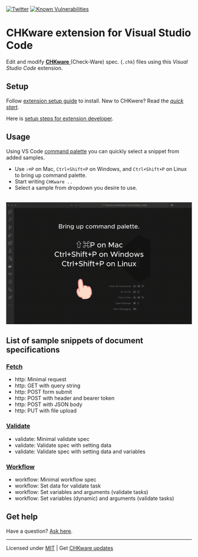 [![Twitter](https://img.shields.io/twitter/url/https/twitter.com/chkware.svg?style=social&label=Follow%20%40chkware)](https://twitter.com/chkware)
[![Known Vulnerabilities](https://snyk.io/test/github/chkware/vscode-ext/main/badge.svg)](https://snyk.io/test/github/chkware/vscode-ext)

# CHKware extension for Visual Studio Code

Edit and modify [**CHKware** ](https://chkware.com/) (Check-Ware) spec. (`.chk`) files using this _Visual Studio Code_ extension.

## Setup

Follow [extension setup guide](https://chkware.com/docs/setup/setup-ext) to install. New to CHKwere? Read the [_quick start_](https://chkware.com/docs/quick-start).

Here is [setup steps for extension developer](https://chkware.com/docs/setup/setup-ext-dev).

## Usage

Using VS Code [command palette](https://code.visualstudio.com/docs/getstarted/userinterface#_command-palette) you can quickly select a snippet from added samples.

- Use `⇧⌘P` on Mac, `Ctrl+Shift+P` on Windows, and `Ctrl+Shift+P` on Linux to bring up command palette.
- Start writing `CHKware ..`
- Select a sample from dropdown you desire to use. <br><br>

![Preview](./preview.gif)

## List of sample snippets of document specifications

### [Fetch](https://chkware.com/docs/examples/http-examples)

- http: Minimal request
- http: GET with query string
- http: POST form submit
- http: POST with header and bearer token
- http: POST with JSON body
- http: PUT with file upload

### [Validate](https://chkware.com/docs/examples/validate-examples)

- validate: Minimal validate spec
- validate: Validate spec with setting data
- validate: Validate spec with setting data and variables

### [Workflow](https://chkware.com/docs/examples/workflow-examples)

- workflow: Minimal workflow spec
- workflow: Set data for validate task
- workflow: Set variables and arguments (validate tasks)
- workflow: Set variables (dynamic) and arguments (validate tasks)

## Get help

Have a question? [Ask here](https://github.com/orgs/chkware/discussions/categories/q-a).

---

Licensed under [MIT](/LICENSE) | Get [CHKware updates](https://chkware.com/blog)
